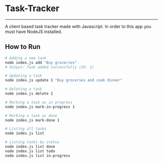 # Task-Tracker
<hr>
A client based task tracker made with Javascript. In order to this app you must have NodeJS installed.

## How to Run
```bash
# Adding a new task
node index.js add "Buy groceries"
# Output: Task added successfully (ID: 1)

# Updating a task
node index.js update 1 "Buy groceries and cook dinner"

# Deleting a task
node index.js delete 1

# Marking a task as in progress
node index.js mark-in-progress 1

# Marking a task as done
node index.js mark-done 1

# Listing all tasks
node index.js list

# Listing tasks by status
node index.js list done
node index.js list todo
node index.js list in-progress
